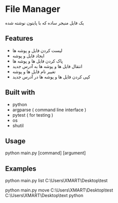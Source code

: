 # File Manager
یک فایل منیجر ساده که با پایتون نوشته شده
## Features
* لیست کردن فایل و پوشه ها
* ایجاد فایل و پوشه
* پاک کردن فایل ها و پوشه ها
*  انتقال فایل ها و پوشه ها به آدرس جدید
* تغییر نام فایل ها و پوشه
* کپی کردن فایل ها و پوشه ها در آدرس جدید

## Built with
* python
* argparse ( command line interface )
* pytest ( for testing )
* os
* shutil

## Usage
 python main.py [command] [argument]

## Examples
python main.py list C:\Users\XMART\Desktop\test

python main.py move C:\Users\XMART\Desktop\test C:\Users\XMART\Desktop\text python

